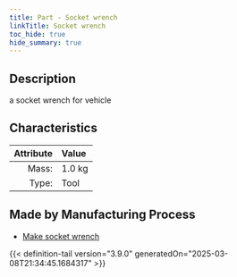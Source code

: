 ```yaml
---
title: Part - Socket wrench
linkTitle: Socket wrench
toc_hide: true
hide_summary: true
---
```

<!-- This is generated by the MarsSim HelpGenertor, do not edit. -->

## Description
a socket wrench for vehicle

## Characteristics

| Attribute      | Value |
|--------:|:------|
|Mass:|1.0 kg|
|Type:|Tool|

## Made by Manufacturing Process

- [Make socket wrench](/docs/definitions/process/make-socket-wrench)




{{< definition-tail version="3.9.0" generatedOn="2025-03-08T21:34:45.1684317" >}}




